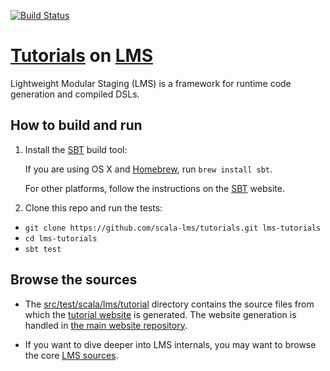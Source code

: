 [![Build Status](https://travis-ci.org/scala-lms/tutorials.svg?branch=macro-lms-0.9.x)](https://travis-ci.org/scala-lms/tutorials)

[Tutorials](http://scala-lms.github.io/tutorials/) on [LMS](http://scala-lms.github.io)
======================================================================

Lightweight Modular Staging (LMS) is a framework for runtime code generation and compiled DSLs.

How to build and run
--------------------

1. Install the [SBT](http://www.scala-sbt.org/) build tool:
    
    If you are using OS X and [Homebrew](http://brew.sh), run `brew install sbt`.

    For other platforms, follow the instructions on the [SBT](http://www.scala-sbt.org/) website.

2. Clone this repo and run the tests:
  * `git clone https://github.com/scala-lms/tutorials.git lms-tutorials`
  * `cd lms-tutorials`
  * `sbt test`


Browse the sources
------------------

* The [src/test/scala/lms/tutorial](src/test/scala/lms/tutorial) directory contains the source files from which the [tutorial website](http://scala-lms.github.io/tutorials) is generated. The website generation is handled in [the main website repository](https://github.com/scala-lms/scala-lms.github.com#maintainers).

* If you want to dive deeper into LMS internals, you may want to browse the core  [LMS sources](https://github.com/TiarkRompf/virtualization-lms-core).
